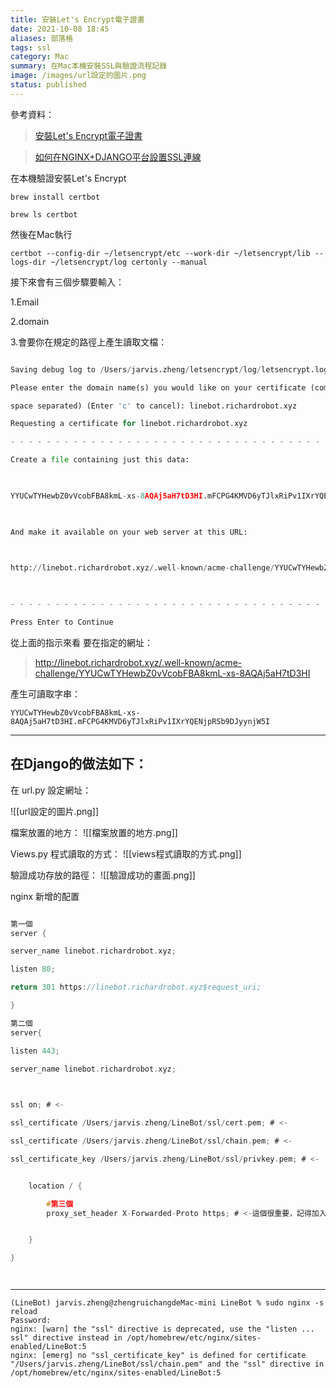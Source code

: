 ```yaml
---
title: 安裝Let's Encrypt電子證書
date: 2021-10-08 18:45
aliases: 部落格 
tags: ssl
category: Mac
summary: 在Mac本機安裝SSL與驗證流程記錄
image: /images/url設定的圖片.png
status: published
---
```

參考資料：

>[安裝Let's Encrypt電子證書](https://yinlei.org/x-plane10/big5.php?p=2017/01/lets-encrypt.html)


>[如何在NGINX+DJANGO平台設置SSL連線](https://jerry.thesolarsystems.net/?p=885)



在本機驗證安裝Let's Encrypt

`brew install certbot`

`brew ls certbot`



然後在Mac執行  

`certbot --config-dir ~/letsencrypt/etc --work-dir ~/letsencrypt/lib --logs-dir ~/letsencrypt/log certonly --manual`


接下來會有三個步驟要輸入：

1.Email

2.domain

3.會要你在規定的路徑上產生讀取文檔：

```python

Saving debug log to /Users/jarvis.zheng/letsencrypt/log/letsencrypt.log

Please enter the domain name(s) you would like on your certificate (comma and/or

space separated) (Enter 'c' to cancel): linebot.richardrobot.xyz

Requesting a certificate for linebot.richardrobot.xyz

- - - - - - - - - - - - - - - - - - - - - - - - - - - - - - - - - - - - - - - -

Create a file containing just this data:

  

YYUCwTYHewbZ0vVcobFBA8kmL-xs-8AQAj5aH7tD3HI.mFCPG4KMVD6yTJlxRiPv1IXrYQENjpRSb9DJyynjW5I

  

And make it available on your web server at this URL:

  

http://linebot.richardrobot.xyz/.well-known/acme-challenge/YYUCwTYHewbZ0vVcobFBA8kmL-xs-8AQAj5aH7tD3HI

  

- - - - - - - - - - - - - - - - - - - - - - - - - - - - - - - - - - - - - - - -

Press Enter to Continue

```

從上面的指示來看 要在指定的網址：

> http://linebot.richardrobot.xyz/.well-known/acme-challenge/YYUCwTYHewbZ0vVcobFBA8kmL-xs-8AQAj5aH7tD3HI


產生可讀取字串：

`YYUCwTYHewbZ0vVcobFBA8kmL-xs-8AQAj5aH7tD3HI.mFCPG4KMVD6yTJlxRiPv1IXrYQENjpRSb9DJyynjW5I`


---

## 在Django的做法如下：


在 url.py 設定網址：

![[url設定的圖片.png]]


檔案放置的地方：
![[檔案放置的地方.png]]

Views.py 程式讀取的方式：
![[views程式讀取的方式.png]]


驗證成功存放的路徑：
![[驗證成功的畫面.png]]


nginx 新增的配置
```c

第一個
server {

server_name linebot.richardrobot.xyz;

listen 80;

return 301 https://linebot.richardrobot.xyz$request_uri;

}

第二個
server{

listen 443;

server_name linebot.richardrobot.xyz;

  

ssl on; # <-

ssl_certificate /Users/jarvis.zheng/LineBot/ssl/cert.pem; # <-

ssl_certificate /Users/jarvis.zheng/LineBot/ssl/chain.pem; # <-

ssl_certificate_key /Users/jarvis.zheng/LineBot/ssl/privkey.pem; # <-


	location / {

		#第三個
		proxy_set_header X-Forwarded-Proto https; # <-這個很重要，記得加入


	}

}




```


---

```沒有加最後的分號 ; 
(LineBot) jarvis.zheng@zhengruichangdeMac-mini LineBot % sudo nginx -s reload
Password:
nginx: [warn] the "ssl" directive is deprecated, use the "listen ... ssl" directive instead in /opt/homebrew/etc/nginx/sites-enabled/LineBot:5
nginx: [emerg] no "ssl_certificate_key" is defined for certificate "/Users/jarvis.zheng/LineBot/ssl/chain.pem" and the "ssl" directive in /opt/homebrew/etc/nginx/sites-enabled/LineBot:5
```

